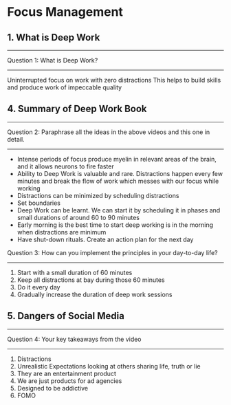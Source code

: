 # Focus Management

## 1. What is Deep Work
---

Question 1: What is Deep Work?

---

Uninterrupted focus on work with zero distractions
This helps to build skills and produce work of impeccable quality



## 4. Summary of Deep Work Book
---

Question 2: Paraphrase all the ideas in the above videos and this one in detail.

---

* Intense periods of focus produce myelin in relevant areas of the brain, and it allows neurons to fire faster
* Ability to Deep Work is valuable and rare. Distractions happen every few minutes and break the flow of work which messes with our focus while working
* Distractions can be minimized by scheduling distractions
* Set boundaries
* Deep Work can be learnt. We can start it by scheduling it in phases and small durations of around 60 to 90 minutes
* Early morning is the best time to start deep working is in the morning when distractions are minimum
* Have shut-down rituals. Create an action plan for the next day


Question 3: How can you implement the principles in your day-to-day life?


---
1. Start with a small duration of 60 minutes
2. Keep all distractions at bay during those 60 minutes
3. Do it every day
4. Gradually increase the duration of deep work sessions




## 5. Dangers of Social Media

---

Question 4: Your key takeaways from the video

---
1. Distractions
2. Unrealistic Expectations looking at others sharing life, truth or lie
3. They are an entertainment product
4. We are just products for ad agencies
5. Designed to be addictive
6. FOMO